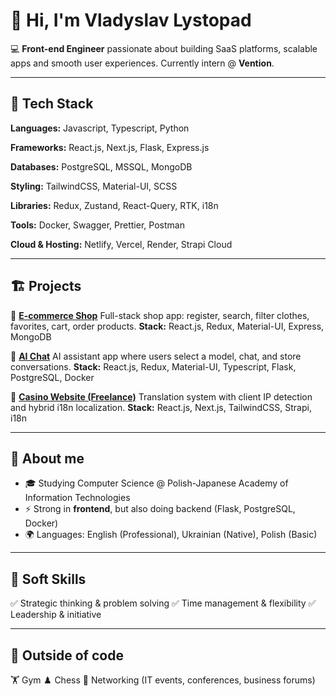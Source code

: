 # 👋 Hi, I'm Vladyslav Lystopad

💻 **Front-end Engineer** passionate about building SaaS platforms, scalable apps and smooth user experiences.
Currently intern @ **Vention**.

---

## 🚀 Tech Stack

**Languages:** Javascript, Typescript, Python

**Frameworks:** React.js, Next.js, Flask, Express.js

**Databases:** PostgreSQL, MSSQL, MongoDB

**Styling:** TailwindCSS, Material-UI, SCSS

**Libraries:** Redux, Zustand, React-Query, RTK, i18n

**Tools:** Docker, Swagger, Prettier, Postman

**Cloud & Hosting:** Netlify, Vercel, Render, Strapi Cloud

---

## 🏗️ Projects

🔹 **[E-commerce Shop](#)**
Full-stack shop app: register, search, filter clothes, favorites, cart, order products.
**Stack:** React.js, Redux, Material-UI, Express, MongoDB

🔹 **[AI Chat](#)**
AI assistant app where users select a model, chat, and store conversations.
**Stack:** React.js, Redux, Material-UI, Typescript, Flask, PostgreSQL, Docker

🔹 **[Casino Website (Freelance)](#)**
Translation system with client IP detection and hybrid i18n localization.
**Stack:** React.js, Next.js, TailwindCSS, Strapi, i18n

---

## 🎯 About me

* 🎓 Studying Computer Science @ Polish-Japanese Academy of Information Technologies
* ⚡ Strong in **frontend**, but also doing backend (Flask, PostgreSQL, Docker)
* 🌍 Languages: English (Professional), Ukrainian (Native), Polish (Basic)

---

## 🧩 Soft Skills

✅ Strategic thinking & problem solving
✅ Time management & flexibility
✅ Leadership & initiative

---

## 🎸 Outside of code

🏋️ Gym
♟️ Chess
🤝 Networking (IT events, conferences, business forums)
